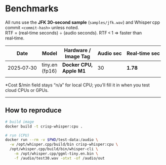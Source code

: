 # Benchmarks

All runs use the **JFK 30‑second sample** (`samples/jfk.wav`) and Whisper cpp commit
`<commit‑hash>` unless noted.  
RTF = (real‑time seconds) ÷ (audio seconds).  RTF < 1 ⇒ faster than real‑time.

| Date       | Model         | Hardware / Image Tag        | Audio sec | Real‑time sec | RTF  | Cost $/min* | Notes            |
|------------|---------------|-----------------------------|-----------|---------------|------|-------------|------------------|
| 2025‑07‑30 | tiny.en (fp16)| **Docker CPU, Apple M1**    | 30        | **1.78**      | 0.06 | n/a         | Baseline, no GPU |
|            |               |                             |           |               |      |             |                  |

\*Cost $/min field stays “n/a” for local CPU; you’ll fill it in when you test cloud CPUs or GPUs.

---

## How to reproduce

```bash
# build image
docker build -t crisp-whisper:cpu .

# run (CPU)
docker run --rm -v $PWD/test-data:/audio \
  -w /opt/whisper.cpp/build/bin crisp-whisper:cpu \
  /opt/whisper.cpp/build/bin/whisper-cli \
    -m /opt/whisper.cpp/ggml-tiny.en.bin \
    -f /audio/test30.wav -otxt -of /audio/out